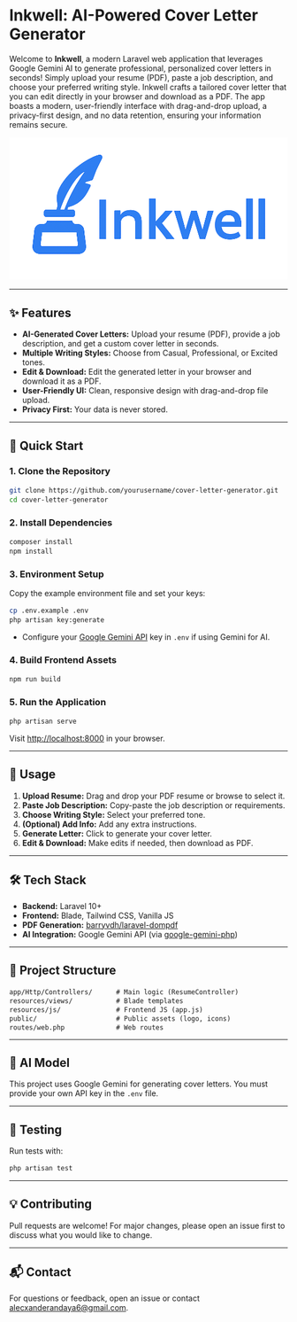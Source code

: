 # Inkwell: AI-Powered Cover Letter Generator

Welcome to **Inkwell**, a modern Laravel web application that leverages Google Gemini AI to generate professional, personalized cover letters in seconds! Simply upload your resume (PDF), paste a job description, and choose your preferred writing style. Inkwell crafts a tailored cover letter that you can edit directly in your browser and download as a PDF. The app boasts a modern, user-friendly interface with drag-and-drop upload, a privacy-first design, and no data retention, ensuring your information remains secure.

<p align="center">
  <img src="public/inkwell_logo_transparent_orig.png" alt="Inkwell Logo"/>
</p>

---

## ✨ Features

- **AI-Generated Cover Letters:** Upload your resume (PDF), provide a job description, and get a custom cover letter in seconds.
- **Multiple Writing Styles:** Choose from Casual, Professional, or Excited tones.
- **Edit & Download:** Edit the generated letter in your browser and download it as a PDF.
- **User-Friendly UI:** Clean, responsive design with drag-and-drop file upload.
- **Privacy First:** Your data is never stored.

---

## 🚀 Quick Start

### 1. Clone the Repository
```bash
git clone https://github.com/yourusername/cover-letter-generator.git
cd cover-letter-generator
```

### 2. Install Dependencies
```bash
composer install
npm install
```

### 3. Environment Setup
Copy the example environment file and set your keys:
```bash
cp .env.example .env
php artisan key:generate
```

- Configure your [Google Gemini API](https://ai.google.dev/) key in `.env` if using Gemini for AI.

### 4. Build Frontend Assets
```bash
npm run build
```

### 5. Run the Application
```bash
php artisan serve
```
Visit [http://localhost:8000](http://localhost:8000) in your browser.

---

## 📝 Usage
1. **Upload Resume:** Drag and drop your PDF resume or browse to select it.
2. **Paste Job Description:** Copy-paste the job description or requirements.
3. **Choose Writing Style:** Select your preferred tone.
4. **(Optional) Add Info:** Add any extra instructions.
5. **Generate Letter:** Click to generate your cover letter.
6. **Edit & Download:** Make edits if needed, then download as PDF.

---

## 🛠️ Tech Stack
- **Backend:** Laravel 10+
- **Frontend:** Blade, Tailwind CSS, Vanilla JS
- **PDF Generation:** [barryvdh/laravel-dompdf](https://github.com/barryvdh/laravel-dompdf)
- **AI Integration:** Google Gemini API (via [google-gemini-php](https://github.com/GoogleCloudPlatform/google-gemini-php))

---

## 📂 Project Structure
```
app/Http/Controllers/      # Main logic (ResumeController)
resources/views/           # Blade templates
resources/js/              # Frontend JS (app.js)
public/                    # Public assets (logo, icons)
routes/web.php             # Web routes
```

---

## 🤖 AI Model
This project uses Google Gemini for generating cover letters. You must provide your own API key in the `.env` file.

---

## 🧪 Testing
Run tests with:
```bash
php artisan test
```

---

## 💡 Contributing
Pull requests are welcome! For major changes, please open an issue first to discuss what you would like to change.

---

## 📬 Contact
For questions or feedback, open an issue or contact [alecxanderandaya6@gmail.com](alecxanderandaya6@gmail.com).
